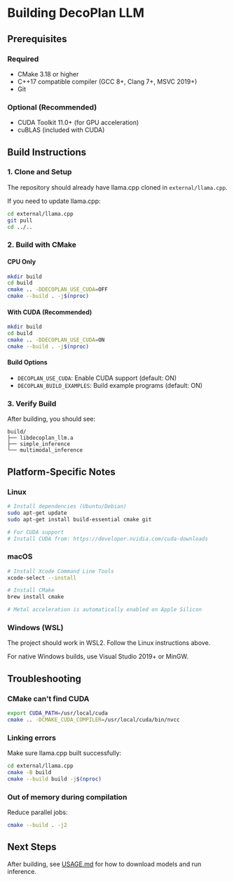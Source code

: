# Building DecoPlan LLM

## Prerequisites

### Required
- CMake 3.18 or higher
- C++17 compatible compiler (GCC 8+, Clang 7+, MSVC 2019+)
- Git

### Optional (Recommended)
- CUDA Toolkit 11.0+ (for GPU acceleration)
- cuBLAS (included with CUDA)

## Build Instructions

### 1. Clone and Setup

The repository should already have llama.cpp cloned in `external/llama.cpp`.

If you need to update llama.cpp:
```bash
cd external/llama.cpp
git pull
cd ../..
```

### 2. Build with CMake

#### CPU Only
```bash
mkdir build
cd build
cmake .. -DDECOPLAN_USE_CUDA=OFF
cmake --build . -j$(nproc)
```

#### With CUDA (Recommended)
```bash
mkdir build
cd build
cmake .. -DDECOPLAN_USE_CUDA=ON
cmake --build . -j$(nproc)
```

#### Build Options
- `DECOPLAN_USE_CUDA`: Enable CUDA support (default: ON)
- `DECOPLAN_BUILD_EXAMPLES`: Build example programs (default: ON)

### 3. Verify Build

After building, you should see:
```
build/
├── libdecoplan_llm.a
├── simple_inference
└── multimodal_inference
```

## Platform-Specific Notes

### Linux
```bash
# Install dependencies (Ubuntu/Debian)
sudo apt-get update
sudo apt-get install build-essential cmake git

# For CUDA support
# Install CUDA from: https://developer.nvidia.com/cuda-downloads
```

### macOS
```bash
# Install Xcode Command Line Tools
xcode-select --install

# Install CMake
brew install cmake

# Metal acceleration is automatically enabled on Apple Silicon
```

### Windows (WSL)
The project should work in WSL2. Follow the Linux instructions above.

For native Windows builds, use Visual Studio 2019+ or MinGW.

## Troubleshooting

### CMake can't find CUDA
```bash
export CUDA_PATH=/usr/local/cuda
cmake .. -DCMAKE_CUDA_COMPILER=/usr/local/cuda/bin/nvcc
```

### Linking errors
Make sure llama.cpp built successfully:
```bash
cd external/llama.cpp
cmake -B build
cmake --build build -j$(nproc)
```

### Out of memory during compilation
Reduce parallel jobs:
```bash
cmake --build . -j2
```

## Next Steps

After building, see [USAGE.md](USAGE.md) for how to download models and run inference.
